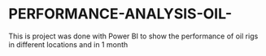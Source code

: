 # PERFORMANCE-ANALYSIS-OIL-
This is project was done with Power BI to show the performance of oil rigs in different locations and in 1 month
